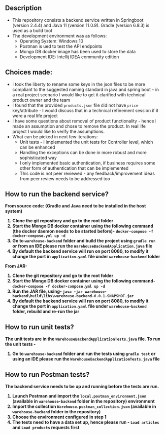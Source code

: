 ## Description
* This repository consists a backend service written in Springboot (version 2.4.4) and Java 11 (version 11.0.9). Gradle (version 6.8.3) is used as a build tool
* The development environment was as follows:
    - Operating System: Windows 10
    - Postman is ued to test the API endpoints 
    - Mongo DB docker image has been used to store the data
    - Development IDE: Intellij IDEA community edition

## Choices made:
* I took the liberty to rename some keys in the json files to be more compliant to the suggested naming standard in java and spring boot - in a real project scenario I would like to get it clarified with technical product owner and the team
* I found that the provided `products.json` file did not have `price` key/attribute - I would discuss that in a technical refinement session if it were a real life project
* I have some questions about removal of product functionality - hence I made an assumption and chose to remove the product. In real life project I would like to verify the assumptions.
* What can be picked in next few iterations:
    - Unit tests - I implemented the unit tests for Controller level, which can be enhanced
    - Handling the exceptions can be done in more robust and more sophisticated way
    - I only implemented basic authentication, if business requires some other form of authentication that can be implemented
    - This code is not peer reviewed - any feedback/improvement ideas from peer review needs to be addressed too

## How to run the backend service?
<b>From source code:<b> (Gradle and Java need to be installed in the host system)
1. Clone the git repository and go to the root folder
2. Start the Mongo DB docker container using the following command (the docker daemon needs to be started before)-
`docker-compose -f docker-compose.yml up -d`
3. Go to `warehouse-backend` folder and build the project using
`gradle run` or from an IDE please run the `WarehouseBackendApplication.java` file
4. By default the backend service will run on port 8080, to modify it change the port in `application.yaml` file under `warehouse-backend` folder   

<b>From JAR:<b>
1. Clone the git repository and go to the root folder
2. Start the Mongo DB docker container using the following command-
`docker-compose -f docker-compose.yml up -d`
3. Run the JAR file, using-
`java -jar warehouse-backend\build\libs\warehouse-backend-0.0.1-SNAPSHOT.jar`
4. By default the backend service will run on port 8080, to modify it change the port in `application.yaml` file under `warehouse-backend` folder, rebuild and re-run the jar

## How to run unit tests?
The unit tests are in the `WarehouseBackendApplicationTests.java` file. To run the unit tests -
1. Go to `warehouse-backend` folder and run the tests using
`gradle test` or using an IDE please run the `WarehouseBackendApplicationTests.java` file

## How to run Postman tests?
The backend service needs to be up and running before the tests are run.
1. Launch Postman and import the `local.postman_environment.json` (available in `warehouse-backend` folder in the repository) environment
2. Import the collection `Warehouse.postman_collection.json` (available in `warehouse-backend` folder in the repository)
3. Choose the environment configured in step 1
4. The tests need to have a data set up, hence please run -
`Load articles` and `Load products` requests first
